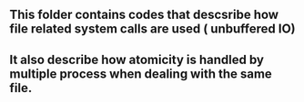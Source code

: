 ## This folder contains codes that descsribe how file related system calls are used ( unbuffered IO) 
## It also describe how atomicity is handled by multiple process when dealing with the same file.
